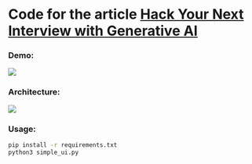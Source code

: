 # Code for the article **[Hack Your Next Interview with Generative AI](https://slgero.medium.com/hack-your-next-interview-with-generative-ai-fb8c8bc3cbce)**

### Demo:
![](static/interview_gif.gif)

### Architecture:
![](static/logo.png)

### Usage:
```sh
pip install -r requirements.txt
python3 simple_ui.py
```
